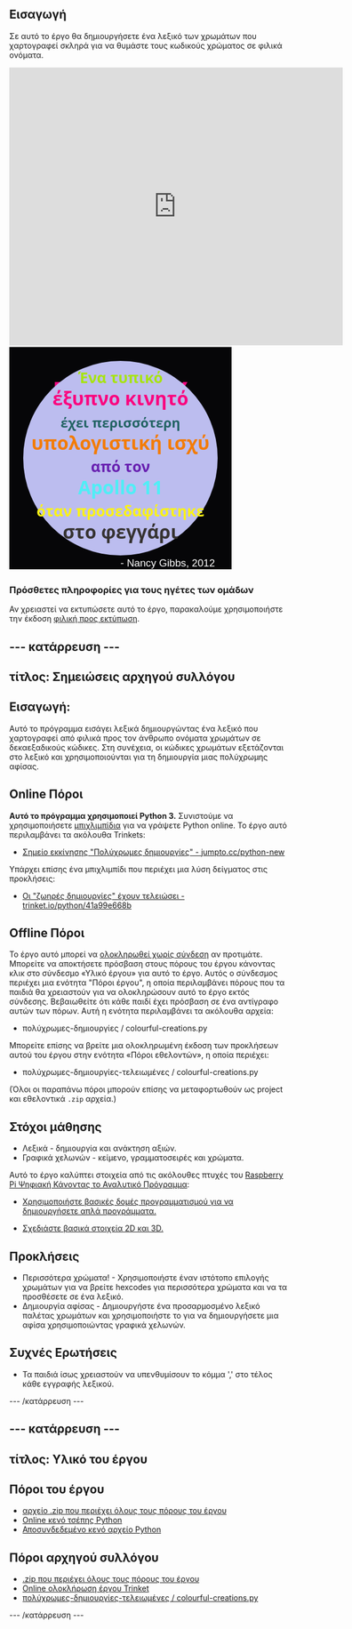 ## Εισαγωγή

Σε αυτό το έργο θα δημιουργήσετε ένα λεξικό των χρωμάτων που χαρτογραφεί σκληρά για να θυμάστε τους κωδικούς χρώματος σε φιλικά ονόματα.

<div class="trinket">
  <iframe src="https://trinket.io/embed/python/41a99e668b?outputOnly=true&start=result" width="600" height="500" frameborder="0" marginwidth="0" marginheight="0" allowfullscreen>
  </iframe>
  <img src="images/colourful-finished.png">
</div>

### Πρόσθετες πληροφορίες για τους ηγέτες των ομάδων

Αν χρειαστεί να εκτυπώσετε αυτό το έργο, παρακαλούμε χρησιμοποιήστε την έκδοση [φιλική προς εκτύπωση](https://projects.raspberrypi.org/en/projects/colourful-creations/print).

## \--- κατάρρευση \---

## τίτλος: Σημειώσεις αρχηγού συλλόγου

## Εισαγωγή:

Αυτό το πρόγραμμα εισάγει λεξικά δημιουργώντας ένα λεξικό που χαρτογραφεί από φιλικά προς τον άνθρωπο ονόματα χρωμάτων σε δεκαεξαδικούς κώδικες. Στη συνέχεια, οι κώδικες χρωμάτων εξετάζονται στο λεξικό και χρησιμοποιούνται για τη δημιουργία μιας πολύχρωμης αφίσας.

## Online Πόροι

**Αυτό το πρόγραμμα χρησιμοποιεί Python 3.** Συνιστούμε να χρησιμοποιήσετε [μπιχλιμπίδια](https://trinket.io/) για να γράψετε Python online. Το έργο αυτό περιλαμβάνει τα ακόλουθα Trinkets:

* [Σημείο εκκίνησης "Πολύχρωμες δημιουργίες" - jumpto.cc/python-new](http://jumpto.cc/python-new)

Υπάρχει επίσης ένα μπιχλιμπίδι που περιέχει μια λύση δείγματος στις προκλήσεις:

* [Οι "ζωηρές δημιουργίες" έχουν τελειώσει - trinket.io/python/41a99e668b](https://trinket.io/python/41a99e668b)

## Offline Πόροι

Το έργο αυτό μπορεί να [ολοκληρωθεί χωρίς σύνδεση](https://www.codeclubprojects.org/en-GB/resources/python-working-offline/) αν προτιμάτε. Μπορείτε να αποκτήσετε πρόσβαση στους πόρους του έργου κάνοντας κλικ στο σύνδεσμο «Υλικό έργου» για αυτό το έργο. Αυτός ο σύνδεσμος περιέχει μια ενότητα "Πόροι έργου", η οποία περιλαμβάνει πόρους που τα παιδιά θα χρειαστούν για να ολοκληρώσουν αυτό το έργο εκτός σύνδεσης. Βεβαιωθείτε ότι κάθε παιδί έχει πρόσβαση σε ένα αντίγραφο αυτών των πόρων. Αυτή η ενότητα περιλαμβάνει τα ακόλουθα αρχεία:

* πολύχρωμες-δημιουργίες / colourful-creations.py

Μπορείτε επίσης να βρείτε μια ολοκληρωμένη έκδοση των προκλήσεων αυτού του έργου στην ενότητα «Πόροι εθελοντών», η οποία περιέχει:

* πολύχρωμες-δημιουργίες-τελειωμένες / colourful-creations.py

(Όλοι οι παραπάνω πόροι μπορούν επίσης να μεταφορτωθούν ως project και εθελοντικά `.zip` αρχεία.)

## Στόχοι μάθησης

* Λεξικά - δημιουργία και ανάκτηση αξιών.
* Γραφικά χελωνών - κείμενο, γραμματοσειρές και χρώματα.

Αυτό το έργο καλύπτει στοιχεία από τις ακόλουθες πτυχές του [Raspberry Pi Ψηφιακή Κάνοντας το Αναλυτικό Πρόγραμμα](http://rpf.io/curriculum):

* [Χρησιμοποιήστε βασικές δομές προγραμματισμού για να δημιουργήσετε απλά προγράμματα.](https://www.raspberrypi.org/curriculum/programming/creator)

* [Σχεδιάστε βασικά στοιχεία 2D και 3D.](https://www.raspberrypi.org/curriculum/design/creator)

## Προκλήσεις

* Περισσότερα χρώματα! - Χρησιμοποιήστε έναν ιστότοπο επιλογής χρωμάτων για να βρείτε hexcodes για περισσότερα χρώματα και να τα προσθέσετε σε ένα λεξικό. 
* Δημιουργία αφίσας - Δημιουργήστε ένα προσαρμοσμένο λεξικό παλέτας χρωμάτων και χρησιμοποιήστε το για να δημιουργήσετε μια αφίσα χρησιμοποιώντας γραφικά χελωνών. 

## Συχνές Ερωτήσεις

* Τα παιδιά ίσως χρειαστούν να υπενθυμίσουν το κόμμα ',' στο τέλος κάθε εγγραφής λεξικού. 

\--- /κατάρρευση \---

## \--- κατάρρευση \---

## τίτλος: Υλικό του έργου

## Πόροι του έργου

* [αρχείο .zip που περιέχει όλους τους πόρους του έργου](resources/colourful-creations-project-resources.zip)
* [Online κενό τσέπης Python](http://jumpto.cc/python-new)
* [Αποσυνδεδεμένο κενό αρχείο Python](resources/new-new.py)

## Πόροι αρχηγού συλλόγου

* [.zip που περιέχει όλους τους πόρους του έργου](resources/colourful-creations-volunteer-resources.zip)
* [Online ολοκλήρωση έργου Trinket](https://trinket.io/python/41a99e668b)
* [πολύχρωμες-δημιουργίες-τελειωμένες / colourful-creations.py](resources/colourful-creations-finished-colourful-creations.py)

\--- /κατάρρευση \---